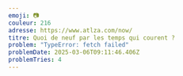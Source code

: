 ```yaml
---
emoji: 📷
couleur: 216
adresse: https://www.atlza.com/now/
titre: Quoi de neuf par les temps qui courent ?
problem: "TypeError: fetch failed"
problemDate: 2025-03-06T09:11:46.406Z
problemTries: 4
---
```

